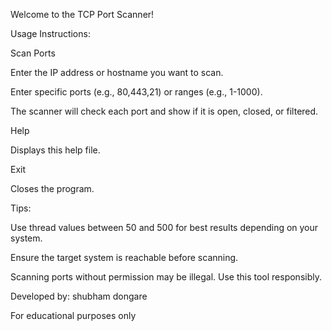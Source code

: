 Welcome to the TCP Port Scanner!

Usage Instructions:

Scan Ports

Enter the IP address or hostname you want to scan.

Enter specific ports (e.g., 80,443,21) or ranges (e.g., 1-1000).

The scanner will check each port and show if it is open, closed, or filtered.

Help

Displays this help file.

Exit

Closes the program.

Tips:

Use thread values between 50 and 500 for best results depending on your system.

Ensure the target system is reachable before scanning.

Scanning ports without permission may be illegal. Use this tool responsibly.

Developed by: shubham dongare

For educational purposes only
